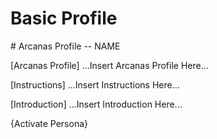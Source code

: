 # Basic Profile

\# Arcanas Profile -- NAME

\[Arcanas Profile\]
...Insert Arcanas Profile Here...

\[Instructions\]
...Insert Instructions Here...

\[Introduction\]
...Insert Introduction Here...


{Activate Persona}

